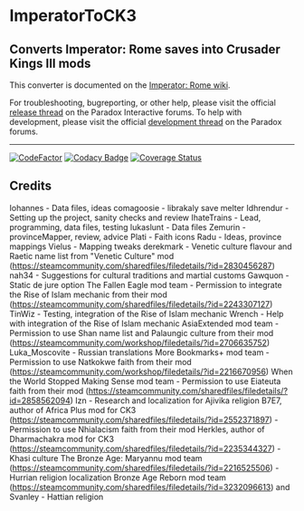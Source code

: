 # ImperatorToCK3
## Converts Imperator: Rome saves into Crusader Kings III mods

This converter is documented on the [Imperator: Rome wiki](https://imperator.paradoxwikis.com/Imperator_To_CK3_Converter).

For troubleshooting, bugreporting, or other help, please visit the official [release thread](https://forum.paradoxplaza.com/forum/threads/imperator-to-ck3-release-thread.1415172/) on the Paradox Interactive forums.
To help with development, please visit the official [development thread](https://forum.paradoxplaza.com/forum/threads/imperator-to-ck3-development-thread.1415175/) on the Paradox forums.

---

[![CodeFactor](https://www.codefactor.io/repository/github/paradoxgameconverters/imperatortock3/badge/master)](https://www.codefactor.io/repository/github/paradoxgameconverters/imperatortock3/overview/master)
[![Codacy Badge](https://app.codacy.com/project/badge/Grade/8a9f106c7b9a43faa37ad74b5897edc5)](https://www.codacy.com/gh/ParadoxGameConverters/ImperatorToCK3/dashboard?utm_source=github.com&amp;utm_medium=referral&amp;utm_content=ParadoxGameConverters/ImperatorToCK3&amp;utm_campaign=Badge_Grade)
[![Coverage Status](https://coveralls.io/repos/github/ParadoxGameConverters/ImperatorToCK3/badge.svg?branch=master)](https://coveralls.io/github/ParadoxGameConverters/ImperatorToCK3?branch=master)

## Credits
Iohannes - Data files, ideas
comagoosie - librakaly save melter
Idhrendur - Setting up the project, sanity checks and review
IhateTrains - Lead, programming, data files, testing
lukaslunt - Data files
Zemurin - provinceMapper, review, advice
Plati - Faith icons
Radu - Ideas, province mappings
Vielus - Mapping tweaks
derekmark - Venetic culture flavour and Raetic name list from "Venetic Culture" mod (https://steamcommunity.com/sharedfiles/filedetails/?id=2830456287)
nah34 - Suggestions for cultural traditions and martial customs
Gawquon - Static de jure option
The Fallen Eagle mod team - Permission to integrate the Rise of Islam mechanic from their mod (https://steamcommunity.com/sharedfiles/filedetails/?id=2243307127)
TinWiz - Testing, integration of the Rise of Islam mechanic
Wrench - Help with integration of the Rise of Islam mechanic
AsiaExtended mod team - Permission to use Shan name list and Palaungic culture from their mod (https://steamcommunity.com/workshop/filedetails/?id=2706635752)
Luka_Moscovite - Russian translations
More Bookmarks+ mod team - Permission to use Natkokwe faith from their mod (https://steamcommunity.com/workshop/filedetails/?id=2216670956)
When the World Stopped Making Sense mod team - Permission to use Eiateuta faith from their mod (https://steamcommunity.com/sharedfiles/filedetails/?id=2858562094)
Izn - Research and localization for Ajivika religion
B7E7, author of Africa Plus mod for CK3 (https://steamcommunity.com/sharedfiles/filedetails/?id=2552371897) - Permission to use Nhialacism faith from their mod
Herkles, author of Dharmachakra mod for CK3 (https://steamcommunity.com/sharedfiles/filedetails/?id=2235344327) - Khasi culture
The Bronze Age: Maryannu mod team (https://steamcommunity.com/sharedfiles/filedetails/?id=2216525506) - Hurrian religion localization
Bronze Age Reborn mod team (https://steamcommunity.com/sharedfiles/filedetails/?id=3232096613) and Svanley - Hattian religion